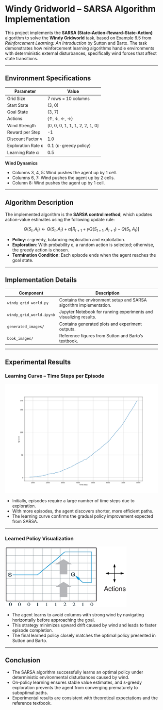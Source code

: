 # **Windy Gridworld – SARSA Algorithm Implementation**

This project implements the **SARSA (State-Action-Reward-State-Action)** algorithm to solve the **Windy Gridworld** task, based on Example 6.5 from *Reinforcement Learning: An Introduction* by Sutton and Barto. The task demonstrates how reinforcement learning algorithms handle environments with deterministic external disturbances, specifically wind forces that affect state transitions.

---

## **Environment Specifications**

| Parameter          | Value                           |
| ------------------ | ------------------------------- |
| Grid Size          | 7 rows × 10 columns             |
| Start State        | (3, 0)                          |
| Goal State         | (3, 7)                          |
| Actions            | {↑, ↓, ←, →}                    |
| Wind Strength      | \[0, 0, 0, 1, 1, 1, 2, 2, 1, 0] |
| Reward per Step    | -1                              |
| Discount Factor γ  | 1.0                             |
| Exploration Rate ε | 0.1 (ε-greedy policy)           |
| Learning Rate α    | 0.5                             |

**Wind Dynamics**

* Columns 3, 4, 5: Wind pushes the agent up by 1 cell.
* Columns 6, 7: Wind pushes the agent up by 2 cells.
* Column 8: Wind pushes the agent up by 1 cell.

---

## **Algorithm Description**

The implemented algorithm is the **SARSA control method**, which updates action-value estimates using the following update rule:

$$
Q(S_t, A_t) \leftarrow Q(S_t, A_t) + \alpha \left[ R_{t+1} + \gamma Q(S_{t+1}, A_{t+1}) - Q(S_t, A_t) \right]
$$

* **Policy**: ε-greedy, balancing exploration and exploitation.
* **Exploration**: With probability ε, a random action is selected; otherwise, the greedy action is chosen.
* **Termination Condition**: Each episode ends when the agent reaches the goal state.

---

## **Implementation Details**

| Component                | Description                                                        |
| ------------------------ | ------------------------------------------------------------------ |
| `windy_grid_world.py`    | Contains the environment setup and SARSA algorithm implementation. |
| `windy_grid_world.ipynb` | Jupyter Notebook for running experiments and visualizing results.  |
| `generated_images/`      | Contains generated plots and experiment outputs.                   |
| `book_images/`           | Reference figures from Sutton and Barto’s textbook.                |

---

## **Experimental Results**

###  **Learning Curve – Time Steps per Episode**

<img src="generated_images/example_6_5.png" alt="Learning Curve" width="600">

* Initially, episodes require a large number of time steps due to exploration.
* With more episodes, the agent discovers shorter, more efficient paths.
* The learning curve confirms the gradual policy improvement expected from SARSA.

---

###  **Learned Policy Visualization**

<img src="book_images/Example_6_5_inset.PNG" alt="Optimal Policy Visualization" width="400">

* The agent learns to avoid columns with strong wind by navigating horizontally before approaching the goal.
* This strategy minimizes upward drift caused by wind and leads to faster episode completion.
* The final learned policy closely matches the optimal policy presented in Sutton and Barto.


---

## **Conclusion**

* The SARSA algorithm successfully learns an optimal policy under deterministic environmental disturbances caused by wind.
* On-policy learning ensures stable value estimates, and ε-greedy exploration prevents the agent from converging prematurely to suboptimal paths.
* Experimental results are consistent with theoretical expectations and the reference textbook.

